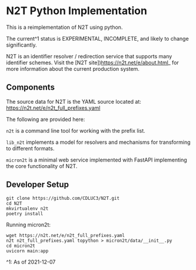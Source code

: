 # N2T Python Implementation

This is a reimplementation of N2T using python.

The current^1 status is EXPERIMENTAL, INCOMPLETE, and likely to change significantly.

N2T is an identifier resolver / redirection service that supports many identifier 
schemes. Visit the [N2T site])https://n2t.net/e/about.html_ for more information 
about the current production system.

## Components

The source data for N2T is the YAML source located at: https://n2t.net/e/n2t_full_prefixes.yaml

The following are provided here:

`n2t` is a command line tool for working with the prefix list.

`lib_n2t` implements a model for resolvers and mechanisms for transforming to different formats.

`micron2t` is a minimal web service implemented with FastAPI implementing the core functionality of N2T.


## Developer Setup

```
git clone https://github.com/CDLUC3/N2T.git
cd N2T
mkvirtualenv n2t
poetry install
```

Running micron2t:

```
wget https://n2t.net/e/n2t_full_prefixes.yaml 
n2t n2t_full_prefixes.yaml topython > micron2t/data/__init__.py
cd micron2t
uvicorn main:app
```


^1: As of 2021-12-07